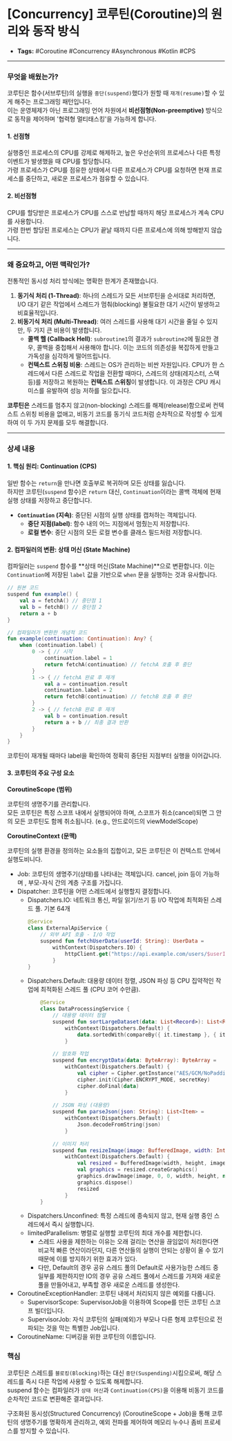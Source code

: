 # [Concurrency] 코루틴(Coroutine)의 원리와 동작 방식

- **Tags:** #Coroutine #Concurrency #Asynchronous #Kotlin #CPS

---

### 무엇을 배웠는가?
코루틴은 함수(서브루틴)의 실행을 `중단(suspend)`했다가 원할 때 `재개(resume)`할 수 있게 해주는 프로그래밍 패턴입니다.   
이는 운영체제가 아닌 프로그래밍 언어 차원에서 **비선점형(Non-preemptive)** 방식으로 동작을 제어하며 '협력형 멀티태스킹'을 가능하게 합니다.

#### 1. 선점형
실행중인 프로세스의 CPU를 강제로 해제하고, 높은 우선순위의 프로세스나 다른 특정 이벤트가 발생했을 때 CPU를 할당합니다.   
가령 프로세스가 CPU를 점유한 상태에서 다른 프로세스가 CPU를 요청하면 현재 프로세스를 중단하고, 새로운 프로세스가 점유할 수 있습니다.

#### 2. 비선점형
CPU를 할당받은 프로세스가 CPU를 스스로 반납할 때까지 해당 프로세스가 계속 CPU를 사용합니다.   
가령 한번 할당된 프로세스는 CPU가 끝날 때까지 다른 프로세스에 의해 방해받지 않습니다.

---

### 왜 중요하고, 어떤 맥락인가?
전통적인 동시성 처리 방식에는 명확한 한계가 존재했습니다.

1.  **동기식 처리 (1-Thread)**: 하나의 스레드가 모든 서브루틴을 순서대로 처리하면, I/O 대기 같은 작업에서 스레드가 멈춰(blocking) 불필요한 대기 시간이 발생하고 비효율적입니다.
2.  **비동기식 처리 (Multi-Thread)**: 여러 스레드를 사용해 대기 시간을 줄일 수 있지만, 두 가지 큰 비용이 발생합니다.
    * **콜백 헬 (Callback Hell)**: `subroutine1`의 결과가 `subroutine2`에 필요한 경우, 콜백을 중첩해서 사용해야 합니다. 이는 코드의 의존성을 복잡하게 만들고 가독성을 심각하게 떨어뜨립니다.
    * **컨텍스트 스위칭 비용**: 스레드는 OS가 관리하는 비싼 자원입니다. CPU가 한 스레드에서 다른 스레드로 작업을 전환할 때마다, 스레드의 상태(레지스터, 스택 등)를 저장하고 복원하는 **컨텍스트 스위칭**이 발생합니다. 이 과정은 CPU 캐시 미스를 유발하여 성능 저하를 일으킵니다.
    
**코루틴은** 스레드를 멈추지 않고(non-blocking) 스레드를 해제(release)함으로써 컨텍스트 스위칭 비용을 없애고, 비동기 코드를 동기식 코드처럼 순차적으로 작성할 수 있게 하여 이 두 가지 문제를 모두 해결합니다.

---

### 상세 내용

#### 1. 핵심 원리: Continuation (CPS)
일반 함수는 `return`을 만나면 호출부로 복귀하며 모든 상태를 잃습니다.    
하지만 코루틴(`suspend` 함수)은 `return` 대신, `Continuation`이라는 콜백 객체에 현재 실행 상태를 저장하고 중단합니다.

* **`Continuation` (지속)**: 중단된 시점의 실행 상태를 캡처하는 객체입니다.
    * **중단 지점(label)**: 함수 내의 어느 지점에서 멈췄는지 저장합니다.
    * **로컬 변수**: 중단 시점의 모든 로컬 변수를 클래스 필드처럼 저장합니다.

#### 2. 컴파일러의 변환: 상태 머신 (State Machine)
컴파일러는 `suspend` 함수를 **상태 머신(State Machine)**으로 변환합니다. 이는 `Continuation`에 저장된 `label` 값을 기반으로 `when` 문을 실행하는 것과 유사합니다.

```kotlin
// 원본 코드
suspend fun example() {
    val a = fetchA() // 중단점 1
    val b = fetchB() // 중단점 2
    return a + b
}

// 컴파일러가 변환한 개념적 코드
fun example(continuation: Continuation): Any? {
    when (continuation.label) {
        0 -> { // 시작
            continuation.label = 1
            return fetchA(continuation) // fetchA 호출 후 중단
        }
        1 -> { // fetchA 완료 후 재개
            val a = continuation.result
            continuation.label = 2
            return fetchB(continuation) // fetchB 호출 후 중단
        }
        2 -> { // fetchB 완료 후 재개
            val b = continuation.result
            return a + b // 최종 결과 반환
        }
    }
}
```

코루틴이 재개될 때마다 label을 확인하여 정확히 중단된 지점부터 실행을 이어갑니다. 

#### 3. 코루틴의 주요 구성 요소
**CoroutineScope (범위)**

코루틴의 생명주기를 관리합니다.    
모든 코루틴은 특정 스코프 내에서 실행되어야 하며, 스코프가 취소(cancel)되면 그 안의 모든 코루틴도 함께 취소됩니다.  (e.g., 안드로이드의 viewModelScope)

**CoroutineContext (문맥)**

코루틴의 실행 환경을 정의하는 요소들의 집합이고, 모든 코루틴은 이 컨텍스트 안에서 실행도비니다.
* Job: 코루틴의 생명주기(상태)를 나타내는 객체입니다. cancel, join 등이 가능하며 , 부모-자식 간의 계층 구조를 가집니다.
* Dispatcher: 코루틴을 어떤 스레드에서 실행할지 결정합니다.
  * Dispatchers.IO: 네트워크 통신, 파일 읽기/쓰기 등 I/O 작업에 최적화된 스레드 풀. 기본 64개
    ```kotlin
    @Service
    class ExternalApiService {
        // 외부 API 호출 - I/O 작업
        suspend fun fetchUserData(userId: String): UserData = 
            withContext(Dispatchers.IO) {
                httpClient.get("https://api.example.com/users/$userId")
            }
    }
    ```
  * Dispatchers.Default: 대용량 데이터 정렬, JSON 파싱 등 CPU 집약적인 작업에 최적화된 스레드 풀 (CPU 코어 수만큼).
    ```kotlin
        @Service
        class DataProcessingService {
            // 대용량 데이터 정렬
            suspend fun sortLargeDataset(data: List<Record>): List<Record> = 
                withContext(Dispatchers.Default) {
                    data.sortedWith(compareBy({ it.timestamp }, { it.id }))
                }
            
            // 암호화 작업
            suspend fun encryptData(data: ByteArray): ByteArray = 
                withContext(Dispatchers.Default) {
                    val cipher = Cipher.getInstance("AES/GCM/NoPadding")
                    cipher.init(Cipher.ENCRYPT_MODE, secretKey)
                    cipher.doFinal(data)
                }
            
            // JSON 파싱 (대용량)
            suspend fun parseJson(json: String): List<Item> = 
                withContext(Dispatchers.Default) {
                    Json.decodeFromString(json)
                }
            
            // 이미지 처리
            suspend fun resizeImage(image: BufferedImage, width: Int, height: Int): BufferedImage = 
                withContext(Dispatchers.Default) {
                    val resized = BufferedImage(width, height, image.type)
                    val graphics = resized.createGraphics()
                    graphics.drawImage(image, 0, 0, width, height, null)
                    graphics.dispose()
                    resized
                }
        }
    ```  
  * Dispatchers.Unconfined: 특정 스레드에 종속되지 않고, 현재 실행 중인 스레드에서 즉시 실행합니다.
  * limitedParallelism: 병렬로 실행할 코루틴의 최대 개수를 제한합니다.
    * 스레드 사용을 제한하는 이유는 오래 걸리는 연산을 끊임없이 처리한다면 비교적 빠른 연산이라던지, 다른 연산들의 실행이 안되는 상황이 올 수 있기 때문에 이를 방지하기 위한 효과가 있다.
    * 다만, Default의 경우 공유 스레드 풀의 Default로 사용가능한 스레드 중 일부를 제한하지만 IO의 경우 공유 스레드 풀에서 스레드를 가져와 새로운 풀을 만들어내고, 부족할 경우 새로운 스레드를 생성한다.
* CoroutineExceptionHandler: 코루틴 내에서 처리되지 않은 예외를 다룹니다.
  * SupervisorScope: SupervisorJob을 이용하여 Scope를 만든 코루틴 스코프 빌더입니다. 
  * SupervisorJob: 자식 코루틴의 실패(예외)가 부모나 다른 형제 코루틴으로 전파되는 것을 막는 특별한 Job입니다.
* CoroutineName: 디버깅을 위한 코루틴의 이름입니다. 

### 핵심
코루틴은 스레드를 `블로킹(Blocking)`하는 대신 `중단(Suspending)`시킴으로써, 해당 스레드를 즉시 다른 작업에 사용할 수 있도록 해제합니다.  
suspend 함수는 컴파일러가 `상태 머신`과 `Continuation(CPS)`을 이용해 비동기 코드를 순차적인 코드로 변환해준 결과입니다.

구조화된 동시성(Structured Concurrency) (CoroutineScope + Job)을 통해 코루틴의 생명주기를 명확하게 관리하고, 예외 전파를 제어하여 메모리 누수나 좀비 프로세스를 방지할 수 있습니다.